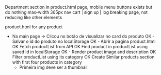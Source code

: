 Department section in product.html page, mobile menu buttons exists but do nothing
max-width 365px nav cart | sign up | log breaking page, not reducing like other elements

product.html for any product

- Na main page -> Clicou no botão de visualizar no card do produto
  OK - Salvar o id do produto no localStorage
  OK - Abrir a pagina product.html
  OK Fetch productList from API
  OK Find product in productList using saved id in localStorage
  OK - Render product image and description
  OK Filter productList using its category
  OK Create Similar products section with first four products in category
  - Primeira img deve ser a thumbnail

